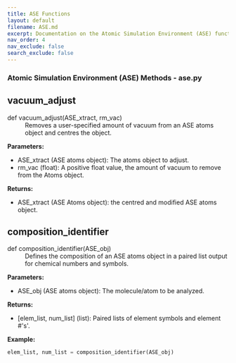 ```yaml
---
title: ASE Functions
layout: default
filename: ASE.md
excerpt: Documentation on the Atomic Simulation Environment (ASE) functions of this project.
nav_order: 4
nav_exclude: false
search_exclude: false
---
```


### Atomic Simulation Environment (ASE) Methods - ase.py

## vacuum_adjust
<dl>
<dt>def vacuum_adjust(ASE_xtract, rm_vac)</dt>
<dd> 
Removes a user-specified amount of vacuum from an ASE atoms object and centres the object.
</dd>
</dl>

  **Parameters:**
  * ASE_xtract (ASE atoms object): The atoms object to adjust.
  * rm_vac (float): A positive float value, the amount of vacuum to remove from the Atoms object.
  
  **Returns:**
  * ASE_xtract (ASE Atoms object): the centred and modified ASE atoms object.

## composition_identifier
<dl>
<dt>def composition_identifier(ASE_obj)</dt>
<dd> 
Defines the composition of an ASE atoms object in a paired list output for chemical numbers and symbols.
</dd>
</dl>

  **Parameters:**
  * ASE_obj (ASE atoms object): The molecule/atom to be analyzed.
  
  **Returns:**
  * \[elem_list, num_list\] (list): Paired lists of element symbols and element #'s'.
 
  **Example:**
  ```python
  elem_list, num_list = composition_identifier(ASE_obj)
  ```
